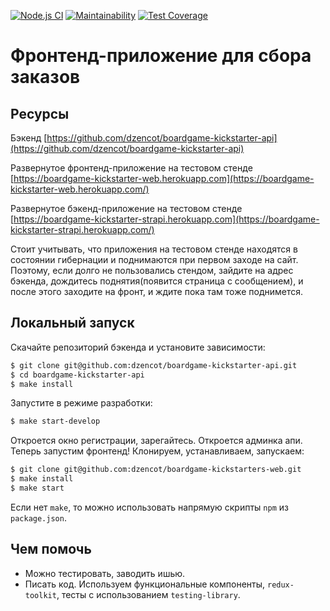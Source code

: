 [![Node.js CI](https://github.com/dzencot/boardgame-kickstarters-web/actions/workflows/node.js.yml/badge.svg)](https://github.com/dzencot/boardgame-kickstarters-web/actions/workflows/node.js.yml) [![Maintainability](https://api.codeclimate.com/v1/badges/b6183f44971e621bf21d/maintainability)](https://codeclimate.com/github/dzencot/boardgame-kickstarters-web/maintainability) [![Test Coverage](https://api.codeclimate.com/v1/badges/b6183f44971e621bf21d/test_coverage)](https://codeclimate.com/github/dzencot/boardgame-kickstarters-web/test_coverage)

# Фронтенд-приложение для сбора заказов

## Ресурсы

Бэкенд [https://github.com/dzencot/boardgame-kickstarter-api](https://github.com/dzencot/boardgame-kickstarter-api)

Развернутое фронтенд-приложение на тестовом стенде [https://boardgame-kickstarter-web.herokuapp.com](https://boardgame-kickstarter-web.herokuapp.com/)

Развернутое бэкенд-приложение на тестовом стенде [https://boardgame-kickstarter-strapi.herokuapp.com](https://boardgame-kickstarter-strapi.herokuapp.com/)

Стоит учитывать, что приложения на тестовом стенде находятся в состоянии гибернации и поднимаются при первом заходе на сайт. Поэтому, если долго не пользовались стендом, зайдите на адрес бэкенда, дождитесь поднятия(появится страница с сообщением), и после этого заходите на фронт, и ждите пока там тоже поднимется.

## Локальный запуск

Скачайте репозиторий бэкенда и установите зависимости:

```bash
$ git clone git@github.com:dzencot/boardgame-kickstarter-api.git
$ cd boardgame-kickstarter-api
$ make install
```

Запустите в режиме разработки:

```bash
$ make start-develop
```

Откроется окно регистрации, зарегайтесь. Откроется админка апи. Теперь запустим фронтенд! Клонируем, устанавливаем, запускаем:

```bash
$ git clone git@github.com:dzencot/boardgame-kickstarters-web.git
$ make install
$ make start
```

Если нет `make`, то можно использовать напрямую скрипты `npm` из `package.json`.

## Чем помочь

* Можно тестировать, заводить ишью.
* Писать код. Используем функциональные компоненты, `redux-toolkit`, тесты с использованием `testing-library`.
